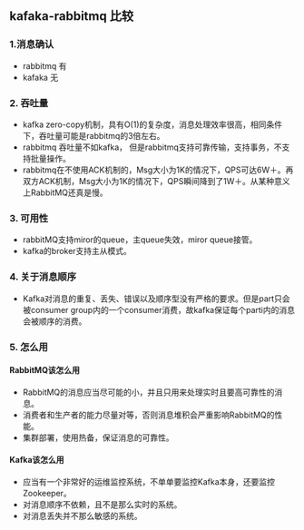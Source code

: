## kafaka-rabbitmq 比较

### 1.消息确认
- rabbitmq 有
- kafaka 无

### 2. 吞吐量
- kafka zero-copy机制，具有O(1)的复杂度，消息处理效率很高，相同条件下，吞吐量可能是rabbitmq的3倍左右。
- rabbitmq 吞吐量不如kafka， 但是rabbitmq支持可靠传输，支持事务，不支持批量操作。
- rabbitmq在不使用ACK机制的，Msg大小为1K的情况下，QPS可达6W＋。再双方ACK机制，Msg大小为1K的情况下，QPS瞬间降到了1W＋。从某种意义上RabbitMQ还真是慢。


### 3. 可用性
- rabbitMQ支持miror的queue，主queue失效，miror queue接管。
- kafka的broker支持主从模式。

### 4. 关于消息顺序
- Kafka对消息的重复、丢失、错误以及顺序型没有严格的要求。但是part只会被consumer group内的一个consumer消费，故kafka保证每个parti内的消息会被顺序的消费。


### 5. 怎么用

#### RabbitMQ该怎么用
- RabbitMQ的消息应当尽可能的小，并且只用来处理实时且要高可靠性的消息。
- 消费者和生产者的能力尽量对等，否则消息堆积会严重影响RabbitMQ的性能。
- 集群部署，使用热备，保证消息的可靠性。

#### Kafka该怎么用
- 应当有一个非常好的运维监控系统，不单单要监控Kafka本身，还要监控Zookeeper。
- 对消息顺序不依赖，且不是那么实时的系统。
- 对消息丢失并不那么敏感的系统。